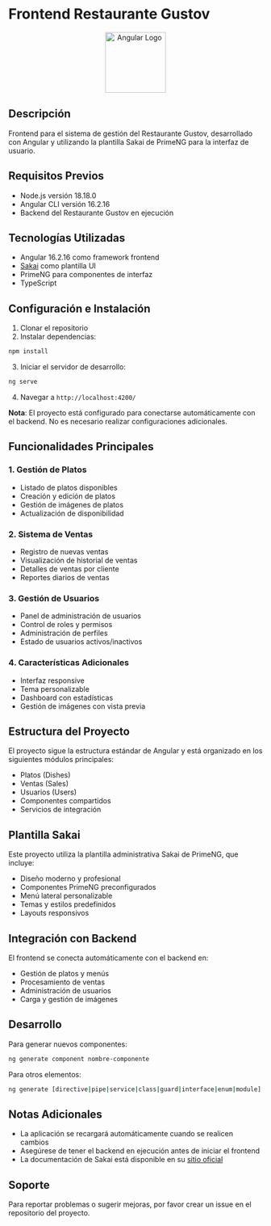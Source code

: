 # Frontend Restaurante Gustov

<p align="center">
  <a href="https://angular.io/" target="blank"><img src="https://angular.io/assets/images/logos/angular/angular.svg" width="120" alt="Angular Logo" /></a>
</p>

## Descripción

Frontend para el sistema de gestión del Restaurante Gustov, desarrollado con Angular y utilizando la plantilla Sakai de PrimeNG para la interfaz de usuario.

## Requisitos Previos

- Node.js versión 18.18.0
- Angular CLI versión 16.2.16
- Backend del Restaurante Gustov en ejecución

## Tecnologías Utilizadas

- Angular 16.2.16 como framework frontend
- [Sakai](https://sakai.primeng.org/) como plantilla UI
- PrimeNG para componentes de interfaz
- TypeScript

## Configuración e Instalación

1. Clonar el repositorio
2. Instalar dependencias:
```bash
npm install
```

3. Iniciar el servidor de desarrollo:
```bash
ng serve
```

4. Navegar a `http://localhost:4200/`

**Nota**: El proyecto está configurado para conectarse automáticamente con el backend. No es necesario realizar configuraciones adicionales.

## Funcionalidades Principales

### 1. Gestión de Platos
- Listado de platos disponibles
- Creación y edición de platos
- Gestión de imágenes de platos
- Actualización de disponibilidad

### 2. Sistema de Ventas
- Registro de nuevas ventas
- Visualización de historial de ventas
- Detalles de ventas por cliente
- Reportes diarios de ventas

### 3. Gestión de Usuarios
- Panel de administración de usuarios
- Control de roles y permisos
- Administración de perfiles
- Estado de usuarios activos/inactivos

### 4. Características Adicionales
- Interfaz responsive
- Tema personalizable
- Dashboard con estadísticas
- Gestión de imágenes con vista previa

## Estructura del Proyecto

El proyecto sigue la estructura estándar de Angular y está organizado en los siguientes módulos principales:
- Platos (Dishes)
- Ventas (Sales)
- Usuarios (Users)
- Componentes compartidos
- Servicios de integración

## Plantilla Sakai

Este proyecto utiliza la plantilla administrativa Sakai de PrimeNG, que incluye:
- Diseño moderno y profesional
- Componentes PrimeNG preconfigurados
- Menú lateral personalizable
- Temas y estilos predefinidos
- Layouts responsivos

## Integración con Backend

El frontend se conecta automáticamente con el backend en:
- Gestión de platos y menús
- Procesamiento de ventas
- Administración de usuarios
- Carga y gestión de imágenes

## Desarrollo

Para generar nuevos componentes:
```bash
ng generate component nombre-componente
```

Para otros elementos:
```bash
ng generate [directive|pipe|service|class|guard|interface|enum|module]
```

## Notas Adicionales

- La aplicación se recargará automáticamente cuando se realicen cambios
- Asegúrese de tener el backend en ejecución antes de iniciar el frontend
- La documentación de Sakai está disponible en su [sitio oficial](https://sakai.primeng.org/)

## Soporte

Para reportar problemas o sugerir mejoras, por favor crear un issue en el repositorio del proyecto.